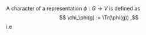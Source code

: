 A character of a representation $\phi: G\to V$ is defined as 
$$
\chi_\phi(g) := \Tr(\phi(g))
,$$
i.e